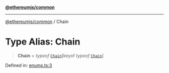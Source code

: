 [**@ethereumjs/common**](../README.md)

***

[@ethereumjs/common](../README.md) / Chain

# Type Alias: Chain

> **Chain** = *typeof* [`Chain`](../variables/Chain.md)\[keyof *typeof* [`Chain`](../variables/Chain.md)\]

Defined in: [enums.ts:3](https://github.com/ethereumjs/ethereumjs-monorepo/blob/master/packages/common/src/enums.ts#L3)
